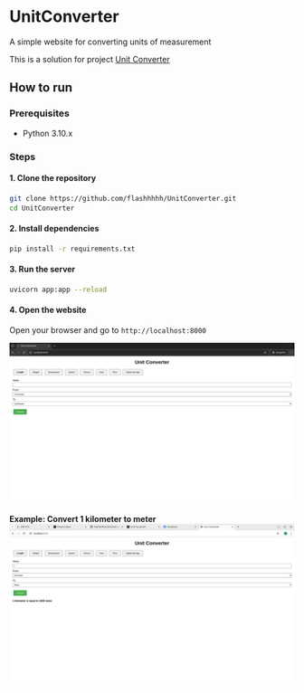 # UnitConverter
A simple website for converting units of measurement

This is a solution for project [Unit Converter](https://roadmap.sh/projects/unit-converter)

## How to run
### Prerequisites
- Python 3.10.x

### Steps
#### 1. Clone the repository
```bash
git clone https://github.com/flashhhhh/UnitConverter.git
cd UnitConverter
```

#### 2. Install dependencies
```bash
pip install -r requirements.txt
```

#### 3. Run the server
```bash
uvicorn app:app --reload
```

#### 4. Open the website
Open your browser and go to `http://localhost:8000`

![demo](demo.png)

**Example: Convert 1 kilometer to meter**
![kilometer-to-meter](1kilometertometer.png)